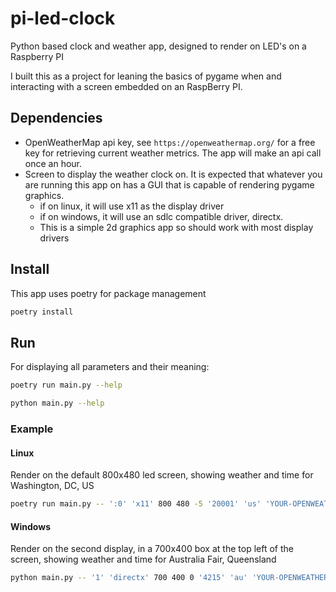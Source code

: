 # pi-led-clock

Python based clock and weather app, designed to render on LED's on a Raspberry PI

I built this as a project for leaning the basics of pygame when and interacting with a screen embedded on an RaspBerry PI.

## Dependencies

- OpenWeatherMap api key, see `https://openweathermap.org/` for a free key for retrieving current weather metrics.  The app will make an api call once an hour.
- Screen to display the weather clock on.  It is expected that whatever you are running this app on has a GUI that is capable of rendering pygame graphics. 
  - if on linux, it will use x11 as the display driver
  - if on windows, it will use an sdlc compatible driver, directx.  
  - This is a simple 2d graphics app so should work with most display drivers

## Install

This app uses poetry for package management

```sh
poetry install
```

## Run

For displaying all parameters and their meaning:

```sh
poetry run main.py --help
```

```sh
python main.py --help
```

### Example

#### Linux

Render on the default 800x480 led screen, showing weather and time for Washington, DC, US

```sh
poetry run main.py -- ':0' 'x11' 800 480 -5 '20001' 'us' 'YOUR-OPENWEATHERMAP-API-KEY'
```

#### Windows

Render on the second display, in a 700x400 box at the top left of the screen, showing weather and time for Australia Fair, Queensland

```sh
python main.py -- '1' 'directx' 700 400 0 '4215' 'au' 'YOUR-OPENWEATHERMAP-API-KEY'
```
